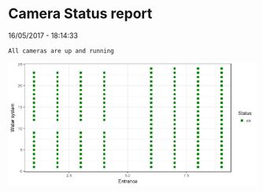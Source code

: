 Camera Status report
================
16/05/2017 - 18:14:33

    All cameras are up and running

![](camreport_files/figure-markdown_github/unnamed-chunk-2-1.png)
